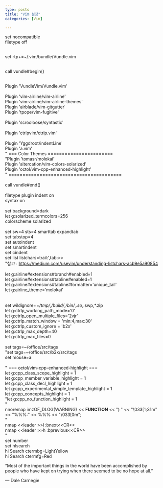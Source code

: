 ```yaml
---
type: posts
title: "Vim 설정"
categories: [Vim]

---
```

<!--snippet-->
<p>
set nocompatible<br>
filetype off<br>
<br>

set rtp+=~/.vim/bundle/Vundle.vim<br>
<br>

call vundle#begin()<br>
<br>

Plugin 'VundleVim/Vundle.vim'<br>
<br>
Plugin 'vim-airline/vim-airline'<br>
Plugin 'vim-airline/vim-airline-themes'<br>
Plugin 'airblade/vim-gitgutter'<br>
Plugin 'tpope/vim-fugitive'<br>
<br>
Plugin 'scrooloose/syntastic'<br>
<br>
Plugin 'ctrlpvim/ctrlp.vim'<br>
<br>
Plugin 'Yggdroot/indentLine'<br>
Plugin 'a.vim'<br>
" === Color Themes =======================<br>
"Plugin 'tomasr/molokai'<br>
Plugin 'altercation/vim-colors-solarized'<br>
Plugin 'octol/vim-cpp-enhanced-highlight'<br>
" ========================================<br>
<br>
call vundle#end()<br>
<br>
filetype plugin indent on<br>
syntax on<br>
<br>
set background=dark<br>
let g:solarized_termcolors=256<br>
colorscheme solarized<br>
<br>
set sw=4 sts=4 smarttab expandtab<br>
set tabstop=4<br>
set autoindent<br>
set smartindent<br>
set cindent<br>
set list listchars=trail:',tab:>><br>
"참고 : <a href="https://medium.com/usevim/understanding-listchars-acb9e5a90854">https://medium.com/usevim/understanding-listchars-acb9e5a90854<br>
<br>
let g:airline#extensions#branch#enabled=1<br>
let g:airline#extensions#tabline#enabled=1<br>
let g:airline#extensions#tabline#formatter='unique_tail'<br>
let g:airline_theme='molokai'<br>
<br>
<br>
set wildignore+=*/tmp/*,*/build/*,*/bin/*,*.so,*.swp,*.zip<br>
let g:ctrlp_working_path_mode='0'<br>
let g:ctrlp_open_multiple_files='2vjr'<br>
let g:ctrlp_match_window = 'min:4,max:30'<br>
let g:ctrlp_custom_ignore = 'b2x'<br>
let g:ctrlp_max_depth=40<br>
let g:ctrlp_max_files=0<br>
<br>
set tags=~/office/src/tags<br>
"set tags=~/office/src/b2x/src/tags<br>
set mouse=a<br>
<br>
" === octol/vim-cpp-enhanced-highlight ===<br>
let g:cpp_class_scope_highlight = 1<br>
let g:cpp_member_variable_highlight = 1<br>
let g:cpp_class_decl_highlight = 1<br>
let g:cpp_experimental_simple_template_highlight = 1<br>
let g:cpp_concepts_highlight = 1<br>
"let g:cpp_no_function_highlight = 1<br>
"<br>
nnoremap <C-L> i<C-O>mzOF_DLOG(WARNING) << __FUNCTION__ << ") " << "\033[1;31m" << "%%%:" << %%% << "\033[0m";<br>
"<br>
nmap &lt;<leader &gt;>l :bnext&lt;<CR&gt;><br>
nmap &lt;<leader &gt;>h :bprevious&lt;<CR&gt;><br>
"<br>
set number<br>
set hlsearch<br>
hi Search ctermbg=LightYellow<br>
hi Search ctermfg=Red<br>
</p>

<p class="quotes">
“Most of the important things in the world have been accomplished by people who have kept on trying when there seemed to be no hope at all.” <br>
<div class="quotes__poet">― Dale Carnegie</div>
</p>


